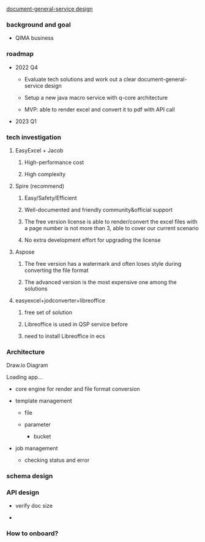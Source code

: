 

[document-general-service design](https://qima.atlassian.net/wiki/spaces/IT/pages/2879520949/document-general-service+design)

### background and goal

-   QIMA business
    
    

### roadmap

-   2022 Q4
    
    -   Evaluate tech solutions and work out a clear document-general-service design
        
    -   Setup a new java macro service with q-core architecture
        
    -   MVP: able to render excel and convert it to pdf with API call
        
-   2023 Q1
    

### tech investigation

1.  EasyExcel + Jacob
    
    1.  High-performance cost
        
    2.  High complexity
        
2.  Spire (recommend)
    
    1.  Easy/Safety/Efficient
        
    2.  Well-documented and friendly community&official support
        
    3.  The free version license is able to render/convert the excel files with a page number is not more than 3, able to cover our current scenario
        
    4.  No extra development effort for upgrading the license
        
3.  Aspose
    
    1.  The free version has a watermark and often loses style during converting the file format
        
    2.  The advanced version is the most expensive one among the solutions
        
4.  easyexcel+jodconverter+libreoffice
    
    1.  free set of solution
        
    2.  Libreoffice is used in QSP service before
        
    3.  need to install Libreoffice in ecs
        

### Architecture

Draw.io Diagram

Loading app...

-   core engine for render and file format conversion
    
-   template management
    
    -   file
        
    -   parameter
        
        -   bucket
            
-   job management
    
    -   checking status and error
        

### schema design

### API design

-   verify doc size
    
-     
    

### How to onboard?